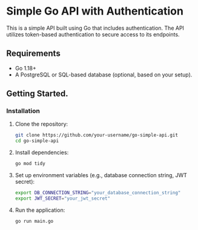 # Simple Go API with Authentication

This is a simple API built using Go that includes authentication. The API utilizes token-based authentication to secure access to its endpoints.


## Requirements

- Go 1.18+
- A PostgreSQL or SQL-based database (optional, based on your setup).

## Getting Started.

### Installation

1. Clone the repository:

    ```bash
    git clone https://github.com/your-username/go-simple-api.git
    cd go-simple-api
    ```

2. Install dependencies:

    ```bash
    go mod tidy
    ```

3. Set up environment variables (e.g., database connection string, JWT secret):

    ```bash
    export DB_CONNECTION_STRING="your_database_connection_string"
    export JWT_SECRET="your_jwt_secret"
    ```

4. Run the application:

    ```bash
    go run main.go
    ```


